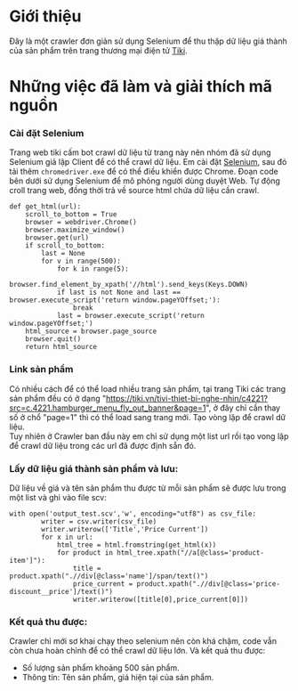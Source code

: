 # Giới thiệu
Đây là một crawler đơn giản sử dụng Selenium để thu thập dữ liệu giá thành của sản phẩm trên trang thương mại điện tử [Tiki](www.tiki.vn).
# Những việc đã làm và giải thích mã nguồn
### Cài đặt Selenium
Trang web tiki cấm bot crawl dữ liệu từ trang này nên nhóm đã sử dụng Selenium giả lập Client để có thể crawl dữ liệu.
Em cài đặt [Selenium](https://www.selenium.dev/), sau đó tải thêm  ```chromedriver.exe``` để có thể điều khiển được Chrome.
Đoạn code bên dưới sử dụng Selenium để mô phỏng người dùng duyệt Web. Tự động croll trang web, đồng thời trả về source html chứa dữ liệu cần crawl.
```
def get_html(url):
    scroll_to_bottom = True
    browser = webdriver.Chrome()
    browser.maximize_window()
    browser.get(url)
    if scroll_to_bottom:
        last = None
        for v in range(500):
            for k in range(5):
                browser.find_element_by_xpath('//html').send_keys(Keys.DOWN)
            if last is not None and last == browser.execute_script('return window.pageYOffset;'):
                break
            last = browser.execute_script('return window.pageYOffset;')
    html_source = browser.page_source
    browser.quit()
    return html_source
```
### Link sản phẩm
Có nhiều cách để có thể load nhiều trang sản phẩm, tại trang Tiki các trang sản phẩm đều có ở dạng "https://tiki.vn/tivi-thiet-bi-nghe-nhin/c4221?src=c.4221.hamburger_menu_fly_out_banner&page=1", ở đây chỉ cần thay số ở chổ "page=1" thì có thể load sang trang mới. Tạo vòng lặp để crawl dữ liệu.<br>
Tuy nhiên ở Crawler ban đầu này em chỉ sử dụng một list url rồi tạo vong lặp để crawl dữ liệu trong các url đã được định sẵn đó.
### Lấy dữ liệu giá thành sản phẩm và lưu:
Dữ liệu về giá và tên sản phẩm thu được từ mỗi sản phẩm sẽ được lưu trong một list và ghi vào file scv:
```
with open('output_test.scv','w', encoding="utf8") as csv_file:
        writer = csv.writer(csv_file)
        writer.writerow(['Title','Price Current'])
        for x in url:
            html_tree = html.fromstring(get_html(x))
            for product in html_tree.xpath("//a[@class='product-item']"):
                title = product.xpath(".//div[@class='name']/span/text()")
                price_current = product.xpath(".//div[@class='price-discount__price']/text()")
                writer.writerow([title[0],price_current[0]])
```
### Kết quả thu được:
Crawler chỉ mới sơ khai chạy theo selenium nên còn khá chậm, code vẫn còn chưa hoàn chỉnh để có thể crawl dữ liệu lớn. Và kết quả thu được:
- Số lượng sản phẩm khoảng 500 sản phẩm.
- Thông tin: Tên sản phẩm, giá hiện tại của sản phẩm.

